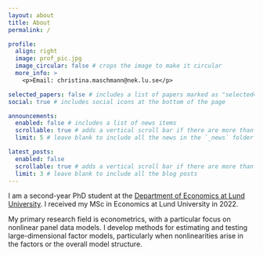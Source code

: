 ```yaml
---
layout: about
title: About
permalink: /

profile:
  align: right
  image: prof_pic.jpg
  image_circular: false # crops the image to make it circular
  more_info: >
    <p>Email: christina.maschmann@nek.lu.se</p>

selected_papers: false # includes a list of papers marked as "selected={true}"
social: true # includes social icons at the bottom of the page

announcements:
  enabled: false # includes a list of news items
  scrollable: true # adds a vertical scroll bar if there are more than 3 news items
  limit: 5 # leave blank to include all the news in the `_news` folder

latest_posts:
  enabled: false
  scrollable: true # adds a vertical scroll bar if there are more than 3 new posts items
  limit: 3 # leave blank to include all the blog posts
---
```


I am a second-year PhD student at the [Department of Economics at Lund University](https://www.lusem.lu.se/organisation/department-economics). I received my MSc in Economics at Lund University in 2022. 

My primary research field is econometrics, with a particular focus on nonlinear panel data models. I develop methods for estimating and testing large-dimensional factor models, particularly when nonlinearities arise in the factors or the overall model structure.


